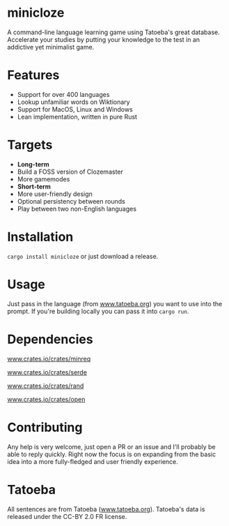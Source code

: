 # minicloze
A command-line language learning game using Tatoeba's great database. Accelerate your studies by putting your knowledge to the test in an addictive yet minimalist game.

# Features
- Support for over 400 languages
- Lookup unfamiliar words on Wiktionary
- Support for MacOS, Linux and Windows
- Lean implementation, written in pure Rust

# Targets
- **Long-term**
- Build a FOSS version of Clozemaster
- More gamemodes
- **Short-term**
- More user-friendly design
- Optional persistency between rounds
- Play between two non-English languages

# Installation
`cargo install minicloze` or just download a release.

# Usage
Just pass in the language (from www.tatoeba.org) you want to use into the prompt. If you're building locally you can pass it into `cargo run`.

# Dependencies
www.crates.io/crates/minreq

www.crates.io/crates/serde

www.crates.io/crates/rand

www.crates.io/crates/open

# Contributing
Any help is very welcome, just open a PR or an issue and I'll probably be able to reply quickly. Right now the focus is on expanding from the basic idea into a more fully-fledged and user friendly experience.

# Tatoeba
All sentences are from Tatoeba (www.tatoeba.org). Tatoeba's data is released under the CC-BY 2.0 FR license.
